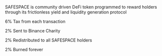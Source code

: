 SAFESPACE is community driven DeFi token programmed to reward holders through its frictionless yield and liquidity generation protocol

6% Tax from each transaction

2% Sent to Binance Charity

2% Redistributed to all SAFESPACE holders

2% Burned forever
